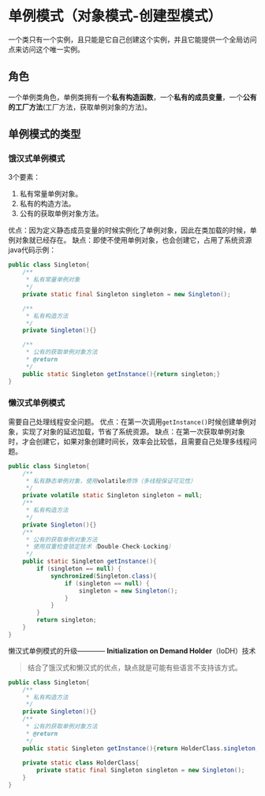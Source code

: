 # 单例模式（对象模式-创建型模式）
一个类只有一个实例，且只能是它自己创建这个实例，并且它能提供一个全局访问点来访问这个唯一实例。
## 角色
一个单例类角色，单例类拥有一个**私有构造函数**，一个**私有的成员变量**，一个**公有的工厂方法**(工厂方法，获取单例对象的方法)。

## 单例模式的类型
### 饿汉式单例模式
3个要素：
1. 私有常量单例对象。
2. 私有的构造方法。
3. 公有的获取单例对象方法。

优点：因为定义静态成员变量的时候实例化了单例对象，因此在类加载的时候，单例对象就已经存在。
缺点：即使不使用单例对象，也会创建它，占用了系统资源
java代码示例：
```java
public class Singleton{
    /**
     * 私有常量单例对象
     */
    private static final Singleton singleton = new Singleton();

    /**
     * 私有构造方法
     */
    private Singleton(){}

    /**
     * 公有的获取单例对象方法
     * @return
     */
    public static Singleton getInstance(){return singleton;}
}
```
### 懒汉式单例模式
需要自己处理线程安全问题。
优点：在第一次调用`getInstance()`时候创建单例对象，实现了对象的延迟加载，节省了系统资源。
缺点：在第一次获取单例对象时，才会创建它，如果对象创建时间长，效率会比较低，且需要自己处理多线程问题。
```java
public class Singleton{
    /**
     * 私有静态单例对象，使用volatile修饰（多线程保证可见性）
     */
    private volatile static Singleton singleton = null;
    /**
     * 私有构造方法
     */
    private Singleton(){}
    /**
     * 公有的获取单例对象方法
     * 使用双重检查锁定技术（Double-Check-Locking）
     */
    public static Singleton getInstance(){
        if (singleton == null) {
            synchronized(Singleton.class){
                if (singleton == null) {
                    singleton = new Singleton();
                }
            }
        }
        return singleton;
    }
}
```
懒汉式单例模式的升级———— **Initialization on Demand Holder**（IoDH）技术
> 结合了饿汉式和懒汉式的优点，缺点就是可能有些语言不支持该方式。
```java
public class Singleton{
    /**
     * 私有构造方法
     */
    private Singleton(){}
    /**
     * 公有的获取单例对象方法
     * @return
     */
    public static Singleton getInstance(){return HolderClass.singleton;}
    
    private static class HolderClass{
        private static final Singleton singleton = new Singleton();
    }
}
```
